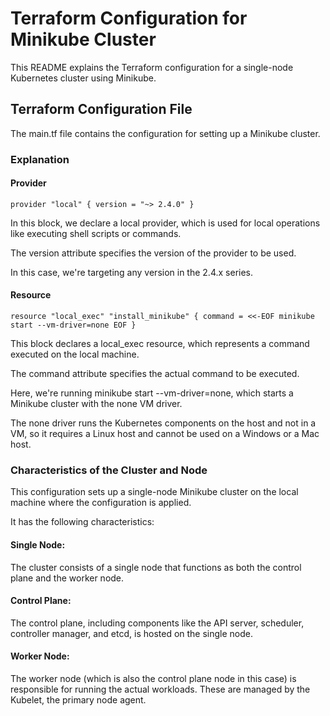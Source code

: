 # Terraform Configuration for Minikube Cluster

This README explains the Terraform configuration for a single-node Kubernetes cluster using Minikube.

## Terraform Configuration File

The main.tf file contains the configuration for setting up a Minikube cluster.

### Explanation

#### Provider
`
provider "local" {
  version = "~> 2.4.0"
}
`

In this block, we declare a local provider, which is used for local operations like executing shell scripts or commands.

The version attribute specifies the version of the provider to be used.

In this case, we're targeting any version in the 2.4.x series.

#### Resource
`
resource "local_exec" "install_minikube" {
  command = <<-EOF
    minikube start --vm-driver=none
  EOF
}
`

This block declares a local_exec resource, which represents a command executed on the local machine.

The command attribute specifies the actual command to be executed.

Here, we're running minikube start --vm-driver=none, which starts a Minikube cluster with the none VM driver.

The none driver runs the Kubernetes components on the host and not in a VM, so it requires a Linux host and cannot be used on a Windows or a Mac host.

### Characteristics of the Cluster and Node

This configuration sets up a single-node Minikube cluster on the local machine where the configuration is applied.

It has the following characteristics:

#### Single Node:
The cluster consists of a single node that functions as both the control plane and the worker node.

#### Control Plane:
The control plane, including components like the API server, scheduler, controller manager, and etcd, is hosted on the single node.

#### Worker Node:
The worker node (which is also the control plane node in this case) is responsible for running the actual workloads.
These are managed by the Kubelet, the primary node agent.
